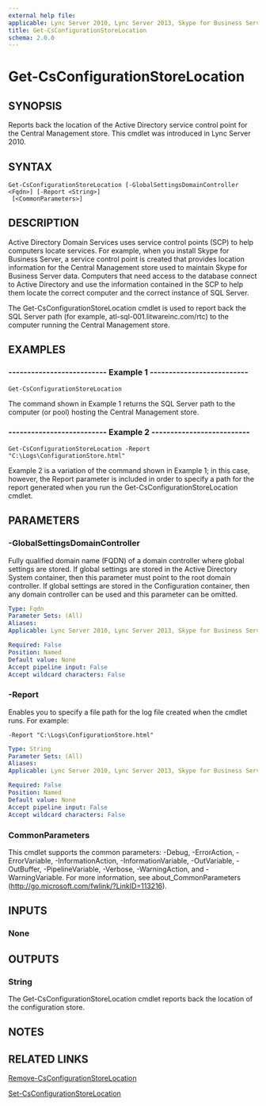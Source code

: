 ```yaml
---
external help file: 
applicable: Lync Server 2010, Lync Server 2013, Skype for Business Server 2015, Skype for Business Server 2019
title: Get-CsConfigurationStoreLocation
schema: 2.0.0
---
```


# Get-CsConfigurationStoreLocation

## SYNOPSIS
Reports back the location of the Active Directory service control point for the Central Management store.
This cmdlet was introduced in Lync Server 2010.


## SYNTAX

```
Get-CsConfigurationStoreLocation [-GlobalSettingsDomainController <Fqdn>] [-Report <String>]
 [<CommonParameters>]
```

## DESCRIPTION
Active Directory Domain Services uses service control points (SCP) to help computers locate services.
For example, when you install Skype for Business Server, a service control point is created that provides location information for the Central Management store used to maintain Skype for Business Server data.
Computers that need access to the database connect to Active Directory and use the information contained in the SCP to help them locate the correct computer and the correct instance of SQL Server.

The Get-CsConfigurationStoreLocation cmdlet is used to report back the SQL Server path (for example, atl-sql-001.litwareinc.com/rtc) to the computer running the Central Management store.


## EXAMPLES

### -------------------------- Example 1 --------------------------
```
Get-CsConfigurationStoreLocation
```

The command shown in Example 1 returns the SQL Server path to the computer (or pool) hosting the Central Management store.

### -------------------------- Example 2 --------------------------
```
Get-CsConfigurationStoreLocation -Report "C:\Logs\ConfigurationStore.html"
```

Example 2 is a variation of the command shown in Example 1; in this case, however, the Report parameter is included in order to specify a path for the report generated when you run the Get-CsConfigurationStoreLocation cmdlet.


## PARAMETERS

### -GlobalSettingsDomainController
Fully qualified domain name (FQDN) of a domain controller where global settings are stored.
If global settings are stored in the Active Directory System container, then this parameter must point to the root domain controller.
If global settings are stored in the Configuration container, then any domain controller can be used and this parameter can be omitted.

```yaml
Type: Fqdn
Parameter Sets: (All)
Aliases: 
Applicable: Lync Server 2010, Lync Server 2013, Skype for Business Server 2015, Skype for Business Server 2019

Required: False
Position: Named
Default value: None
Accept pipeline input: False
Accept wildcard characters: False
```

### -Report
Enables you to specify a file path for the log file created when the cmdlet runs.
For example: 

`-Report "C:\Logs\ConfigurationStore.html"`

```yaml
Type: String
Parameter Sets: (All)
Aliases: 
Applicable: Lync Server 2010, Lync Server 2013, Skype for Business Server 2015, Skype for Business Server 2019

Required: False
Position: Named
Default value: None
Accept pipeline input: False
Accept wildcard characters: False
```

### CommonParameters
This cmdlet supports the common parameters: -Debug, -ErrorAction, -ErrorVariable, -InformationAction, -InformationVariable, -OutVariable, -OutBuffer, -PipelineVariable, -Verbose, -WarningAction, and -WarningVariable. For more information, see about_CommonParameters (http://go.microsoft.com/fwlink/?LinkID=113216).


## INPUTS

### None


## OUTPUTS

### String
The Get-CsConfigurationStoreLocation cmdlet reports back the location of the configuration store.


## NOTES


## RELATED LINKS

[Remove-CsConfigurationStoreLocation](Remove-CsConfigurationStoreLocation.md)

[Set-CsConfigurationStoreLocation](Set-CsConfigurationStoreLocation.md)

